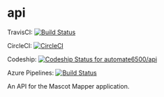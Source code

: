 # api
TravisCI: [![Build Status](https://travis-ci.org/automate6500/api.svg?branch=master)](https://travis-ci.org/automate6500/api)

CircleCI: [![CircleCI](https://circleci.com/gh/automate6500/api.svg?style=svg)](https://circleci.com/gh/automate6500/api)

Codeship: [![Codeship Status for automate6500/api](https://app.codeship.com/projects/2c4330f0-fd3b-0136-9be8-761409b7ebdb/status?branch=master)](/projects/322484)

Azure Pipelines: [![Build Status](https://dev.azure.com/automate6500/mascot_mapper_api/_apis/build/status/automate6500.api?branchName=master)](https://dev.azure.com/automate6500/mascot_mapper_api/_build/latest?definitionId=4&branchName=master)

An API for the Mascot Mapper application.
